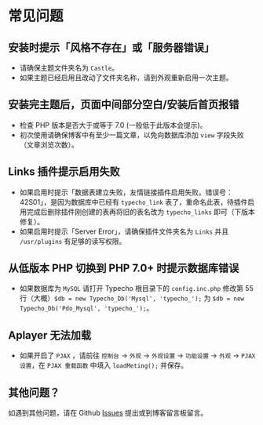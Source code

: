 # 常见问题

## 安装时提示「风格不存在」或「服务器错误」
- 请确保主题文件夹名为 `Castle`。
- 如果主题已经启用且改动了文件夹名称，请到外观重新启用一次主题。

## 安装完主题后，页面中间部分空白/安装后首页报错
- 检查 PHP 版本是否大于或等于 7.0 (一般低于此版本会提示)。
- 初次使用请确保博客中有至少一篇文章，以免向数据库添加 `view` 字段失败（文章浏览次数）。

## Links 插件提示启用失败
- 如果启用时提示「数据表建立失败，友情链接插件启用失败。错误号：42S01」，是因为数据库中已经有 `typecho_link` 表了，重命名此表，待插件启用完成后删除插件刚创建的表再将旧的表名改为 `typecho_links` 即可（下版本修复）。
- 如果启用时提示「Server Error」，请确保插件文件夹名为 `Links` 并且 `/usr/plugins` 有足够的读写权限。

## 从低版本 PHP 切换到 PHP 7.0+ 时提示数据库错误
- 如果数据库为 `MySQL` 请打开 Typecho 根目录下的 `config.inc.php` 修改第 55 行（大概）`$db = new Typecho_Db('Mysql', 'typecho_');` 为 `$db = new Typecho_Db('Pdo_Mysql', 'typecho_');`。

## Aplayer 无法加载
- 如果开启了 `PJAX` ，请前往 `控制台` → `外观` → `外观设置` → `功能设置` → `外观` → `PJAX 设置`，在 `PJAX 重载函数` 中填入 `loadMeting();` 并保存。

## 其他问题？
如遇到其他问题，请在 Github [Issues](https://github.com/ohmyga233/castle-Typecho-Theme/issues) 提出或到博客留言板留言。